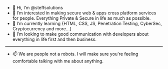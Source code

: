 - 👋 Hi, I’m @steffsolutions
- 👀 I’m interested in making secure web & apps cross platform services for people. Everything Private & Secure in life as much as possible.
- 🌱 I’m currently learning {HTML, CSS, JS, Penetration Testing, CyberSec, Cryptocurrency and more...}
- 💞️ I’m looking to make good communication with developers about everything in life first and then business.
- -------------------------
- 📫 We are people not a robots. I will make sure you're feeling comfortable talking with me about anything.
